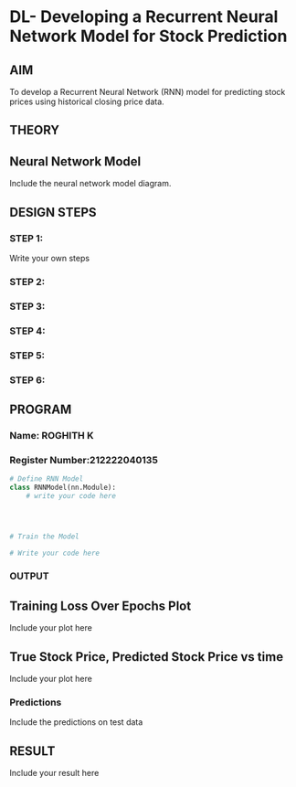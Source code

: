 # DL- Developing a Recurrent Neural Network Model for Stock Prediction

## AIM
To develop a Recurrent Neural Network (RNN) model for predicting stock prices using historical closing price data.

## THEORY


## Neural Network Model
Include the neural network model diagram.

## DESIGN STEPS
### STEP 1: 

Write your own steps

### STEP 2: 



### STEP 3: 



### STEP 4: 



### STEP 5: 



### STEP 6: 





## PROGRAM

### Name: ROGHITH K

### Register Number:212222040135

```python
# Define RNN Model
class RNNModel(nn.Module):
    # write your code here




# Train the Model

# Write your code here


```

### OUTPUT

## Training Loss Over Epochs Plot

Include your plot here

## True Stock Price, Predicted Stock Price vs time

Include your plot here

### Predictions
Include the predictions on test data

## RESULT
Include your result here

